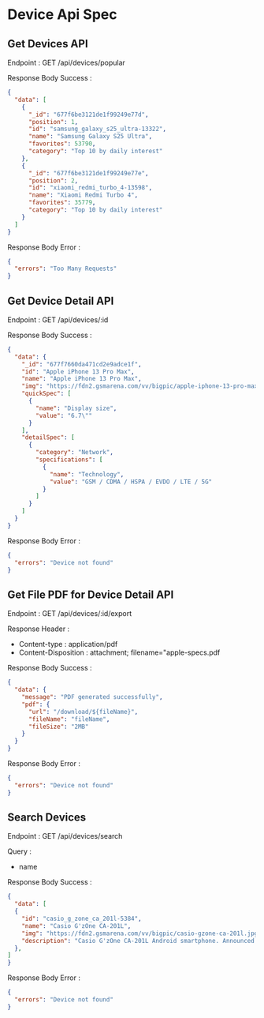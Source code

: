 # Device Api Spec

## Get Devices API

Endpoint : GET /api/devices/popular

Response Body Success :

```json
{
  "data": [
    {
      "_id": "677f6be3121de1f99249e77d",
      "position": 1,
      "id": "samsung_galaxy_s25_ultra-13322",
      "name": "Samsung Galaxy S25 Ultra",
      "favorites": 53790,
      "category": "Top 10 by daily interest"
    },
    {
      "_id": "677f6be3121de1f99249e77e",
      "position": 2,
      "id": "xiaomi_redmi_turbo_4-13598",
      "name": "Xiaomi Redmi Turbo 4",
      "favorites": 35779,
      "category": "Top 10 by daily interest"
    }
  ]
}
```

Response Body Error :

```json
{
  "errors": "Too Many Requests"
}
```

## Get Device Detail API

Endpoint : GET /api/devices/:id

Response Body Success :

```json
{
  "data": {
    "_id": "677f7660da471cd2e9adce1f",
    "id": "Apple iPhone 13 Pro Max",
    "name": "Apple iPhone 13 Pro Max",
    "img": "https://fdn2.gsmarena.com/vv/bigpic/apple-iphone-13-pro-max.jpg",
    "quickSpec": [
      {
        "name": "Display size",
        "value": "6.7\""
      }
    ],
    "detailSpec": [
      {
        "category": "Network",
        "specifications": [
          {
            "name": "Technology",
            "value": "GSM / CDMA / HSPA / EVDO / LTE / 5G"
          }
        ]
      }
    ]
  }
}
```

Response Body Error :

```json
{
  "errors": "Device not found"
}
```

## Get File PDF for Device Detail API

Endpoint : GET /api/devices/:id/export

Response Header :

- Content-type : application/pdf
- Content-Disposition : attachment; filename="apple-specs.pdf

Response Body Success :

```json
{
  "data": {
    "message": "PDF generated successfully",
    "pdf": {
      "url": "/download/${fileName}",
      "fileName": "fileName",
      "fileSize": "2MB"
    }
  }
}
```

Response Body Error :

```json
{
  "errors": "Device not found"
}
```


## Search Devices

Endpoint : GET /api/devices/search

Query : 
- name



Response Body Success :

```json
{
  "data": [
  {
    "id": "casio_g_zone_ca_201l-5384",
    "name": "Casio G'zOne CA-201L",
    "img": "https://fdn2.gsmarena.com/vv/bigpic/casio-gzone-ca-201l.jpg",
    "description": "Casio G'zOne CA-201L Android smartphone. Announced Mar 2013..."
  },
]
}
```

Response Body Error :

```json
{
  "errors": "Device not found"
}
```

